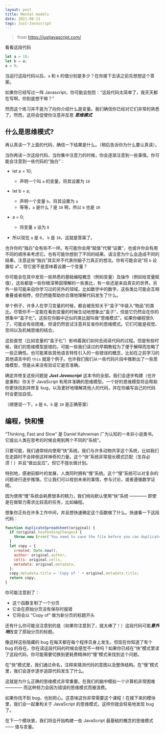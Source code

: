 ```yaml
---
layout: post
title: Mental models
date: 2021-08-11
tags: Just-Javascript
---
```


> from https://justjavascript.com/

看看这段代码
```javascript
let a = 10;
let b = a;
a = 0;
```
当运行这段代码以后，`a` 和 `b` 的值分别是多少？在你接下去读之前先想想这个答案。

如果你已经写过一阵 Javascript，你可能会抱怨：“这段代码太简单了，我天天都在写啊，你到底想干嘛？”

然而这个练习并不是为了向你介绍什么是变量。我们确信你已经对它们非常的熟悉了。然而，这将会促使你注意并反思 ***思维模式***


## 什么是思维模式?
再认真读一下上面的代码，确信一下结果是什么。（稍后告诉你为什么要认真读）。

当你再读一次这段代码，当你集中注意力的时候，你会逐渐注意到一些事情。你可能会注意到一些代码的“独白”：

- let a = 10;
  - 声明一个叫 `a` 的变量，将其设置为 `10`
- let b = a;
  -  声明一个变量 `b`，将其设置为 `a`
  -  等等，`a` 是什么？是 `10` 啊，所以 `b` 也是 `10`
- a = 0;
  - 将变量 `a` 设为 `0`  

- 所以现在 `a` 是 `0`， `b` 是 `10`，这就是答案了。

也许你的“独白”会有些不一样。有可能你会用“赋值”代替“设置”，也或许你会有用不同的顺序来考虑它。也有可能你想到了不同的结果。请注意为什么会造成不同的结果。注意这些“独白”其实并不代表你脑子力真正的想法。你有可能会说“将 `b` 设置给 `a`”，但它是不是意味着设置一个变量？

你可能会在其中发现一些熟悉的基础编程概念（例如变量）及操作（例如给变量赋值），这些都是一些你根深蒂固理解的一些类比，有一些还是来自真实的世界。另外一些可能来自你学习过的另外的领域，比如数学中的数字。这些类比可能会互相重叠或者相悖，但仍然能帮助你合理地理解代码发生了什么。

举个例子，许多人在学习变量的时候，都会被告知关于“盒子”中装入“物品”的类比。尽管你不一定能在看到变量的时候生动地想象出“盒子”，但是它仍然会在你的想象中“盒子化”。这些在你脑中近似的类比就叫做“思维模式”。如果你编程很久了，可能会有些困难，但请仍然尝试注意并反省你的思维模式。它们可能是视觉、空间以及机械思维的结合。

这些直觉（比如变量的“盒子化”）影响着我们如何去阅读代码的过程。但是有些时候，我们的思维模型是错的。可能一些我们读过的早期教程为了便于解释而忽略了一些正确性。也可能某些其他语言特性引入的一些错误的概念，比如在之前学习的其他语言中的 `this` 就是个例子。也许我们我们从一些代码片段中推断出了一些思维模型，但是从来没有验证它是否准确。

确定并修复这些问题是 ***Just Javascript*** 这本书的全部。我们会逐步构建（也许是重构）你关于 JavaScript 有用并准确的思维模型。一个好的思维模型将会帮助你更快找到并修复 bug，以及更好地理解其他人的代码，并在你编写自己的代码时会更加自信。

（顺便说一下，`a` 是 `0`，`b` 是 `10` 是正确答案）

## 编程，快和慢

“Thinking, Fast and Slow” 是 Daniel Kahneman 广为认知的一本非小说类书。它提出人类在思考的时候会用到两个不同的“系统”。

只要可能，我们通常倾向使用“快”系统。我们与许多动物共享这个系统，比如我们在走路时不会摔倒这样神奇的力量。这个“快”系统非常擅长模式匹配（生存必须！）并且“做出反应”。但它不擅长做计划。

特别地，感谢前额叶的发展，人类同时拥有“慢”系统。这个“慢”系统可以对复杂的问题进行逐步推理。它让我们可以规划未来的事情，参与讨论，或者遵循数学证明。

因为使用“慢”系统会耗费很多的精力，我们倾向默认使用“快”系统 ———— 即使是在做智力需求比较高的任务，比如编程。

想象你正处在许多工作中间，并且想快速确定这个函数做了什么。快速看一下这段代码：

```javascript
function duplicateSpreadsheet(original) {
  if (original.hasPendingChanges) {
    throw new Error('You need to save the file before you can duplicate it.');
  }
  let copy = {
    created: Date.now(),
    author: original.author,
    cells: original.cells,
    metadata: original.metadata,
  };
  copy.metadata.title = 'Copy of ' + original.metadata.title;
  return copy;
}
```

你可能注意到了：
- 这个函数复制了一个分页
- 它会在原始分页没有保存时报错
- 它将会以 “Copy of” 做为新分页的标题开头

还有什么你可能没注意到的是（如果你注意到了，就太棒了！）这段代码可能***意外地***改变了原始分页的标题。

像这样这些隐藏的 bug 在每天都在每个程序员身上发生。但现在你知道了有个 bug 的存在，你在读这段代码的时候会感觉不一样吗？如果你已经在“快”模式里读了这段代码，你可能需要切换到更耗费精神的“慢”模式来找到这个问题。

在“快”模式里，我们通过命名，注释来猜测代码的意图以及整体结构。在“慢”模式里，我们会逐步逐步追踪代码发生了什么。

这就是为什么正确的思维模式非常重要。在我们的脑中模拟一个计算机非常困难 ———— 而这种努力会因为错误的思维模式而被浪费。

如果你找不到 bug，也别担心。这意味这你非常需要这个课程！在接下来的模块里，我们会一起重构关于 JavaScript 的思维模式，这样你就会轻易地发现 bug 了。

在下一个模块里，我们将会开始构建一些 JavaScript 最基础的概念的思维模式 —— 值与变量。


